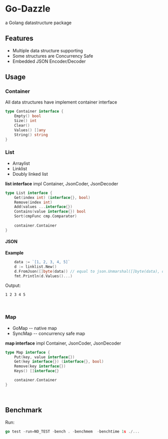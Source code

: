 # Go-Dazzle
a Golang datastructure package

## Features
- Multiple data structure supporting
- Some structures are Concurrency Safe
- Embedded JSON Encoder/Decoder

## Usage

### Container
All data structures have implement container interface
```go
type Container interface {
	Empty() bool
	Size() int
	Clear()
	Values() []any
	String() string
}
```

### List
- Arraylist
- Linklist
- Doubly linked list

**list interface**
impl Container, JsonCoder, JsonDecoder
```go
type List interface {
	Get(index int) (interface{}, bool)
	Remove(index int)
	Add(values ...interface{})
	Contains(value interface{}) bool
	Sort(cmpFunc cmp.Comparator)
	
	container.Container
}
```

#### JSON
**Example**
```go
	data := `[1, 2, 3, 4, 5]`
	d := linklist.New()
	d.FromJson([]byte(data)) // equal to json.Unmarshal([]byte(data), d)
	fmt.Println(d.Values()...)
```
Output:
```
1 2 3 4 5
```

<br>

### Map
- GoMap -- native map
- SyncMap -- concurrency safe map

**map interface**
impl Container, JsonCoder, JsonDecoder
```go
type Map interface {
	Put(key, value interface{})
	Get(key interface{}) (interface{}, bool)
	Remove(key interface{})
	Keys() []interface{}

	container.Container
}
```

<br>

## Benchmark

Run:
```go
go test -run=NO_TEST -bench . -benchmem  -benchtime 1s ./...
```